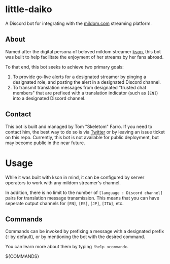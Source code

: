 # little-daiko
A Discord bot for integrating with the [mildom.com](https://www.mildom.com) streaming platform.
 
## About
Named after the digital persona of beloved mildom streamer [kson](https://www.mildom.com/10882672), this bot was built to help facilitate the enjoyment of her streams by her fans abroad. 
 
To that end, this bot seeks to achieve two primary goals:
1) To provide go-live alerts for a designated streamer by pinging a designated role, and posting the alert in a designated Discord channel.
2) To transmit translation messages from designated "trusted chat members" that are prefixed with a translation indicator (such as `[EN]`) into a designated Discord channel. 
 
## Contact
 
This bot is built and managed by Tom "Skeletom" Farro. If you need to contact him, the best way to do so is via [Twitter](https://www.twitter.com/fomtarro) or by leaving an issue ticket on this repo. Currently, this bot is not available for public deployment, but may become public in the near future.
 
# Usage
 
While it was built with kson in mind, it can be configured by server operators to work with any mildom streamer's channel. 
 
In addition, there is no limit to the number of `[language : Discord channel]` pairs for translation message transmission. This means that you can have seperate output channels for `[EN]`, `[ES]`, `[JP]`, `[ITA]`, etc.
 
## Commands

Commands can be invoked by prefixing a message with a designated prefix (`!` by default), or by mentioning the bot with the desired command.

You can learn more about them by typing `!help <command>`.

${COMMANDS}